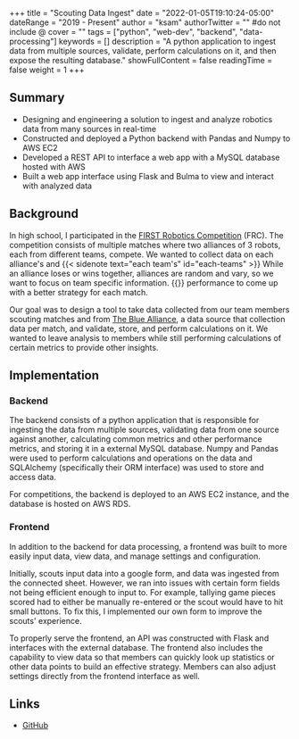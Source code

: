 +++
title = "Scouting Data Ingest"
date = "2022-01-05T19:10:24-05:00"
dateRange = "2019 - Present"
author = "ksam"
authorTwitter = "" #do not include @
cover = ""
tags = ["python", "web-dev", "backend", "data-processing"]
keywords = []
description = "A python application to ingest data from multiple sources, validate, perform calculations on it, and then expose the resulting database."
showFullContent = false
readingTime = false
weight = 1
+++

## Summary

- Designing and engineering a solution to ingest and analyze robotics data from many sources in real-time
- Constructed and deployed a Python backend with Pandas and Numpy to AWS EC2
- Developed a REST API to interface a web app with a MySQL database hosted with AWS
- Built a web app interface using Flask and Bulma to view and interact with analyzed data

## Background

In high school, I participated in the [FIRST Robotics Competition](https://www.firstinspires.org/robotics/frc) (FRC). The competition consists of multiple matches where two alliances of 3 robots, each from different teams, compete. We wanted to collect data on each alliance's and {{< sidenote text="each team's" id="each-teams" >}} While an alliance loses or wins together, alliances are random and vary, so we want to focus on team specific information. {{</sidenote>}} performance to come up with a better strategy for each match.

Our goal was to design a tool to take data collected from our team members scouting matches and from [The Blue Alliance](https://www.thebluealliance.com), a data source that collection data per match, and validate, store, and perform calculations on it. We wanted to leave analysis to members while still performing calculations of certain metrics to provide other insights.

## Implementation

### Backend

The backend consists of a python application that is responsible for ingesting the data from multiple sources, validating data from one source against another, calculating common metrics and other performance metrics, and storing it in a external MySQL database. Numpy and Pandas were used to perform calculations and operations on the data and SQLAlchemy (specifically their ORM interface) was used to store and access data. 

For competitions, the backend is deployed to an AWS EC2 instance, and the database is hosted on AWS RDS.

### Frontend

In addition to the backend for data processing, a frontend was built to more easily input data, view data, and manage settings and configuration. 

Initially, scouts input data into a google form, and data was ingested from the connected sheet. However, we ran into issues with certain form fields not being efficient enough to input to. For example, tallying game pieces scored had to either be manually re-entered or the scout would have to hit small buttons. To fix this, I implemented our own form to improve the scouts' experience. 

To properly serve the frontend, an API was constructed with Flask and interfaces with the external database. The frontend also includes the capability to view data so that members can quickly look up statistics or other data points to build an effective strategy. Members can also adjust settings directly from the frontend interface as well.

## Links

- [GitHub](https://github.com/team4099/scouting-data-ingest)



